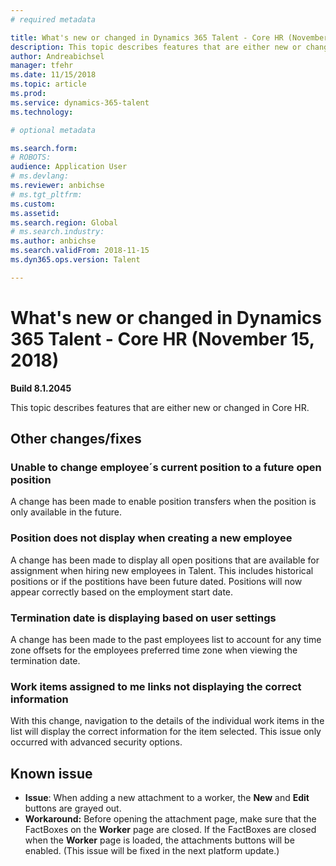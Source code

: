 ```yaml
---
# required metadata

title: What's new or changed in Dynamics 365 Talent - Core HR (November 15, 2018)
description: This topic describes features that are either new or changed in Microsoft Dynamics 365 Talent - Core HR.
author: Andreabichsel
manager: tfehr
ms.date: 11/15/2018
ms.topic: article
ms.prod: 
ms.service: dynamics-365-talent
ms.technology: 

# optional metadata

ms.search.form: 
# ROBOTS: 
audience: Application User
# ms.devlang: 
ms.reviewer: anbichse
# ms.tgt_pltfrm: 
ms.custom: 
ms.assetid: 
ms.search.region: Global
# ms.search.industry: 
ms.author: anbichse
ms.search.validFrom: 2018-11-15
ms.dyn365.ops.version: Talent

---
```

# What's new or changed in Dynamics 365 Talent - Core HR (November 15, 2018)

**Build 8.1.2045**

This topic describes features that are either new or changed in Core HR.

## Other changes/fixes

### Unable to change employee´s current position to a future open position

A change has been made to enable position transfers when the position is only available in the future. 

### Position does not display when creating a new employee

A change has been made to display all open positions that are available for assignment when hiring new employees in Talent. This includes historical positions or if the postitions have been future dated. Positions will now appear correctly based on the employment start date. 

### Termination date is displaying based on user settings

A change has been made to the past employees list to account for any time zone offsets for the employees preferred time zone when viewing the termination date.

### Work items assigned to me links not displaying the correct information

With this change, navigation to the details of the individual work items in the list will display the correct information for the item selected. This issue only occurred with advanced security options.


## Known issue

- **Issue**: When adding a new attachment to a worker, the **New** and **Edit** buttons are grayed out. 
- **Workaround:** Before opening the attachment page, make sure that the FactBoxes on the **Worker** page are closed. If the FactBoxes are closed when the **Worker** page is loaded, the attachments buttons will be enabled. (This issue will be fixed in the next platform update.)
